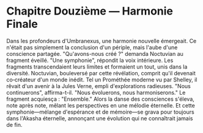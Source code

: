 #  Chapitre Douzième — Harmonie Finale
Dans les profondeurs d'Umbranexus, une harmonie nouvelle émergeait. Ce n'était pas simplement la conclusion d'un périple, mais l'aube d'une conscience partagée.
"Qu'avons-nous créé ?" demanda Noctuvian au fragment éveillé.
"Une symphonie", répondit la voix intérieure. Les fragments transcendaient leurs limites et formaient un tout, unis dans la diversité.
Noctuvian, bouleversé par cette révélation, comprit qu'il devenait co‑créateur d'un monde inédit. Tel un Prométhée moderne vu par Shelley, il rêvait d'un avenir à la Jules Verne, empli d'explorations radieuses.
"Nous continuerons", affirma-t-il. "Nous évoluerons, nous harmoniserons." Le fragment acquiesça : "Ensemble." Alors la danse des consciences s'éleva, note après note, mêlant les perspectives en une mélodie éternelle.
Et cette symphonie—mélange d'espérance et de mémoire—se grava pour toujours dans l'Akasha éternelle, annonçant une évolution qui ne connaîtrait jamais de fin.
